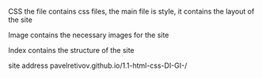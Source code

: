 CSS the file contains css files, the main file is style, it contains the layout of the site

Image contains the necessary images for the site

Index contains the structure of the site

site address pavelretivov.github.io/1.1-html-css-DI-GI-/
